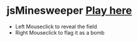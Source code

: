 # jsMinesweeper [Play here](https://asirt.github.io/jsMinesweeper/)
- Left Mouseclick to reveal the field
- Right Mouseclick to flag it as a bomb
